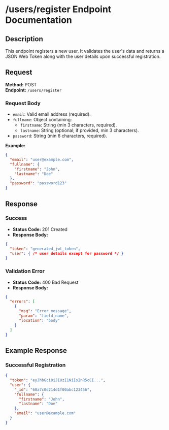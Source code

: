 # /users/register Endpoint Documentation

## Description
This endpoint registers a new user. It validates the user's data and returns a JSON Web Token along with the user details upon successful registration.

## Request
**Method:** POST  
**Endpoint:** `/users/register`

### Request Body
- `email`: Valid email address (required).
- `fullname`: Object containing:
  - `firstname`: String (min 3 characters, required).
  - `lastname`: String (optional; if provided, min 3 characters).
- `password`: String (min 6 characters, required).

**Example:**
```json
{
  "email": "user@example.com",
  "fullname": {
    "firstname": "John",
    "lastname": "Doe"
  },
  "password": "password123"
}
```

## Response

### Success
- **Status Code:** 201 Created
- **Response Body:**
```json
{
  "token": "generated_jwt_token",
  "user": { /* user details except for password */ }
}
```

### Validation Error
- **Status Code:** 400 Bad Request
- **Response Body:**
```json
{
  "errors": [
    {
      "msg": "Error message",
      "param": "field_name",
      "location": "body"
    }
  ]
}
```

## Example Response

### Successful Registration
```json
{
  "token": "eyJhbGciOiJIUzI1NiIsInR5cCI...",
  "user": {
    "_id": "60a7c0d214d1f00abc123456",
    "fullname": {
      "firstname": "John",
      "lastname": "Doe"
    },
    "email": "user@example.com"
  }
}
```
